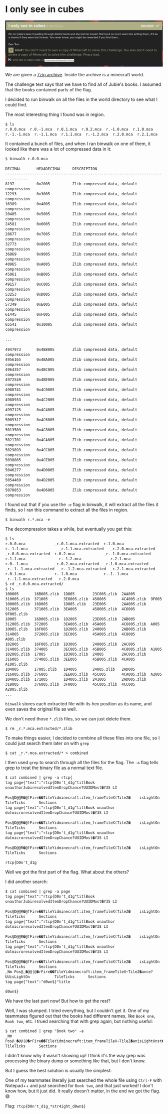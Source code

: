 # I only see in cubes

![](chall.png)

We are given a [7zip archive](chall.7z). Inside the archive is a minecraft world.

The challenge text says that we have to find all of Jubie's books. I assumed that the books contained parts of the flag.

I decided to run binwalk on all the files in the world directory to see what I could find.

The most interesting thing I found was in region.

```
$ ls
r.0.0.mca  r.0.-1.mca  r.0.1.mca  r.0.2.mca  r.-1.0.mca  r.1.0.mca  r.-1.-1.mca  r.-1.1.mca  r.1.1.mca  r.-1.2.mca  r.2.0.mca  r.2.1.mca
```

It contained a bunch of files, and when I ran binwalk on one of them, it looked like there was a lot of compressed data in it:

```
$ binwalk r.0.0.mca

DECIMAL       HEXADECIMAL     DESCRIPTION
--------------------------------------------------------------------------------
8197          0x2005          Zlib compressed data, default compression
12293         0x3005          Zlib compressed data, default compression
16389         0x4005          Zlib compressed data, default compression
20485         0x5005          Zlib compressed data, default compression
24581         0x6005          Zlib compressed data, default compression
28677         0x7005          Zlib compressed data, default compression
32773         0x8005          Zlib compressed data, default compression
36869         0x9005          Zlib compressed data, default compression
40965         0xA005          Zlib compressed data, default compression
45061         0xB005          Zlib compressed data, default compression
49157         0xC005          Zlib compressed data, default compression
53253         0xD005          Zlib compressed data, default compression
57349         0xE005          Zlib compressed data, default compression
61445         0xF005          Zlib compressed data, default compression
65541         0x10005         Zlib compressed data, default compression

...

4947973       0x4B8005        Zlib compressed data, default compression
4956165       0x4BA005        Zlib compressed data, default compression
4964357       0x4BC005        Zlib compressed data, default compression
4972549       0x4BE005        Zlib compressed data, default compression
4980741       0x4C0005        Zlib compressed data, default compression
4988933       0x4C2005        Zlib compressed data, default compression
4997125       0x4C4005        Zlib compressed data, default compression
5005317       0x4C6005        Zlib compressed data, default compression
5013509       0x4C8005        Zlib compressed data, default compression
5021701       0x4CA005        Zlib compressed data, default compression
5029893       0x4CC005        Zlib compressed data, default compression
5038085       0x4CE005        Zlib compressed data, default compression
5046277       0x4D0005        Zlib compressed data, default compression
5054469       0x4D2005        Zlib compressed data, default compression
5070853       0x4D6005        Zlib compressed data, default compression
```

I found out that if you use the `-e` flag in binwalk, it will extract all the files it finds, so I ran this command to extract all the files in region.

```
$ binwalk r.*.mca -e
```

The decompression takes a while, but eventually you get this:

```
$ ls
r.0.0.mca             _r.0.1.mca.extracted  r.1.0.mca              r.-1.1.mca              _r.1.1.mca.extracted   _r.2.0.mca.extracted
_r.0.0.mca.extracted  r.0.2.mca             _r.-1.0.mca.extracted  r.1.1.mca               r.-1.2.mca             r.2.1.mca
r.0.-1.mca            _r.0.2.mca.extracted  _r.1.0.mca.extracted   _r.-1.-1.mca.extracted  _r.-1.2.mca.extracted  _r.2.1.mca.extracted
r.0.1.mca             r.-1.0.mca            r.-1.-1.mca            _r.-1.1.mca.extracted   r.2.0.mca
$ cd _r.0.0.mca.extracted/
$ ls
100005       16B005.zlib  1D005        23C005.zlib  2AA005       310005.zlib  371005       3E8005.zlib  458005       4C4005.zlib  9F005
100005.zlib  16D005       1D005.zlib   23E005       2AA005.zlib  312005       371005.zlib  3EA005       458005.zlib  4C6005       9F005.zlib
10005        16D005.zlib  1D2005       23E005.zlib  2AB005       312005.zlib  372005       3EA005.zlib  45A005       4C6005.zlib  A005
10005.zlib   16F005       1D2005.zlib  240005       2AB005.zlib  314005       372005.zlib  3EC005       45A005.zlib  4C8005       A005.zlib
102005       16F005.zlib  1D3005       240005.zlib  2AC005       314005.zlib  374005       3EC005.zlib  45B005       4C8005.zlib  A1005
102005.zlib  17005        1D3005.zlib  24005        2AC005.zlib  316005       374005.zlib  3EE005       45B005.zlib  4CA005       A1005.zlib
104005       17005.zlib   1D4005       24005.zlib   2AD005       316005.zlib  376005       3EE005.zlib  45C005       4CA005.zlib  A2005
104005.zlib  171005       1D4005.zlib  241005       2AD005.zlib  318005       376005.zlib  3F0005       45C005.zlib  4CC005       A2005.zlib
...
```

`binwalk` stores each extracted file with its hex position as its name, and even saves the original file as well.

We don't need those `*.zlib` files, so we can just delete them.

```
$ rm _r.*.mca.extracted/*.zlib
```

To make things easier, I decided to combine all these files into one file, so I could just search them later on with `grep`

```
$ cat _r.*.mca.extracted/* > combined
```

I then used `grep` to search through all the files for the flag. The `-a` flag tells grep to treat the binary file as a normal text file.

```
$ cat combined | grep -a rtcp{
tag	page{"text":"rtcp{D0n't_d1g"titlBook onauthorJubiresolvedItemDropChance?UUIDMost�Y3S LI
                                                                                               	Pos@D@@R�@fFire��TileYidminecraft:item_frameTileX(TileZ�	isLightOn		TileTicks      Sections
tag	page{"text":"rtcp{D0n't_d1g"titlBook onauthor	dotmicroresolvedItemDropChance?UUIDMost�Y3S LI
                                                                                                      	Pos@D@@R�@fFire��TileYidminecraft:item_frameTileX(TileZ�	isLightOn		TileTicks      Sections
tag	page{"text":"rtcp{D0n't_d1g"titlBook onauthor	dotmicroresolvedItemDropChance?UUIDMost�Y3S LI
                                                                                                      	Pos@D@@R�@fFire��TileYidminecraft:item_frameTileX(TileZ�	isLightOn		TileTicks      Sections
```

`rtcp{D0n't_d1g`

Well we got the first part of the flag. What about the others?

I did another search:

```
$ cat combined | grep -a page
tag	page{"text":"rtcp{D0n't_d1g"titlBook onauthorJubiresolvedItemDropChance?UUIDMost�Y3S LI
                                                                                               	Pos@D@@R�@fFire��TileYidminecraft:item_frameTileX(TileZ�	isLightOn		TileTicks      Sections
tag	page{"text":"rtcp{D0n't_d1g"titlBook onauthor	dotmicroresolvedItemDropChance?UUIDMost�Y3S LI
                                                                                                      	Pos@D@@R�@fFire��TileYidminecraft:item_frameTileX(TileZ�	isLightOn		TileTicks      Sections
tag	page{"text":"rtcp{D0n't_d1g"titlBook onauthor	dotmicroresolvedItemDropChance?UUIDMost�Y3S LI
                                                                                                      	Pos@D@@R�@fFire��TileYidminecraft:item_frameTileX(TileZ�	isLightOn		TileTicks      Sections
_Nm	Pos@_�@@|@�rFire��TileYidminecraft:item_frameTileX~TileZ�ance?UUisLightOn       	TileTicks      Sections
tag	page{"text":"d0wn$}"title
```

`d0wn$}`

We have the last part now! But how to get the rest?

Well, I was stumped. I tried everything, but I couldn't get it. One of my teammates figured out that the books had different names, like `Book one`, `Book two`, etc. I trued searching that with grep again, but nothing useful:

```
$ cat combined | grep "Book two" -a
_Nm	Pos@_�@@|@�rFire��TileYidminecraft:item_frameTileX~TileZ�anisLightOnst�YI       TileTicks      Sections
```

I didn't know why it wasn't showing up! I think it's the way grep was processing the binary dump or something like that, but I don't know.

But I guess the best solution is usually the simplest:

One of my teammates literally just searched the whole file using `Ctrl-F` with Notepad++ and just searched for `Book two`, and that just worked! I don't know how, but it just did. It really doesn't matter, in the end we got the flag. :smile:

Flag: `rtcp{D0n't_d1g_*str4ight_d0wn$}`
